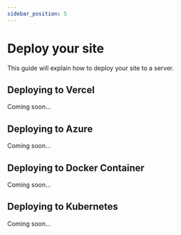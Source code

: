 ```yaml
---
sidebar_position: 5
---
```


# Deploy your site

This guide will explain how to deploy your site to a server.

## Deploying to Vercel

Coming soon...

## Deploying to Azure

Coming soon...

## Deploying to Docker Container

Coming soon...

## Deploying to Kubernetes

Coming soon...